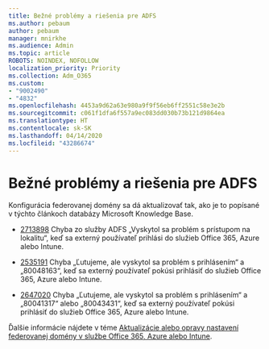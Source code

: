 ```yaml
---
title: Bežné problémy a riešenia pre ADFS
ms.author: pebaum
author: pebaum
manager: mnirkhe
ms.audience: Admin
ms.topic: article
ROBOTS: NOINDEX, NOFOLLOW
localization_priority: Priority
ms.collection: Adm_O365
ms.custom:
- "9002490"
- "4832"
ms.openlocfilehash: 4453a9d62a63e980a9f9f56eb6ff2551c58e3e2b
ms.sourcegitcommit: c061f1dfa6f557a9ec083dd030b73b121d9864ea
ms.translationtype: HT
ms.contentlocale: sk-SK
ms.lasthandoff: 04/14/2020
ms.locfileid: "43286674"
---
```

# <a name="common-issues-and-resolutions-for-adfs"></a>Bežné problémy a riešenia pre ADFS

Konfigurácia federovanej domény sa dá aktualizovať tak, ako je to popísané v týchto článkoch databázy Microsoft Knowledge Base.

- [2713898](https://support.microsoft.com/help/2713898) Chyba zo služby ADFS „Vyskytol sa problém s prístupom na lokalitu“, keď sa externý používateľ prihlási do služieb Office 365, Azure alebo Intune.

- [2535191](https://support.microsoft.com/help/2535191) Chyba „Ľutujeme, ale vyskytol sa problém s prihlásením“ a „80048163“, keď sa externý používateľ pokúsi prihlásiť do služieb Office 365, Azure alebo Intune.

- [2647020](https://support.microsoft.com/help/2647020) Chyba „Ľutujeme, ale vyskytol sa problém s prihlásením“ a „80041317“ alebo „80043431“, keď sa externý používateľ pokúsi prihlásiť do služieb Office 365, Azure alebo Intune.

Ďalšie informácie nájdete v téme [Aktualizácie alebo opravy nastavení federovanej domény v službe Office 365, Azure alebo Intune](https://docs.microsoft.com/sk-SK/office365/troubleshoot/active-directory/update-federated-domain-office-365).

